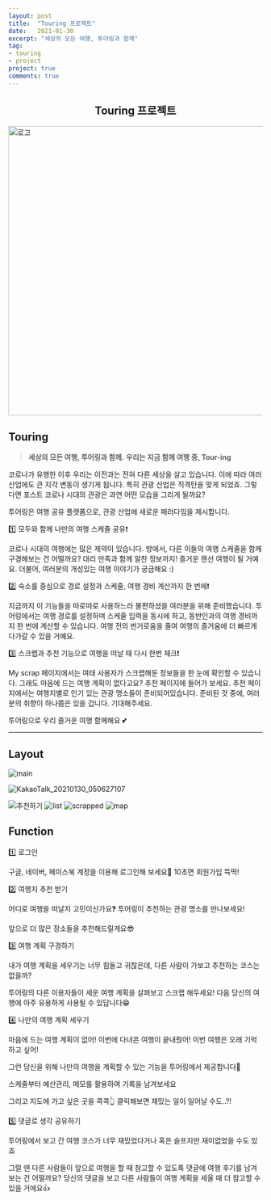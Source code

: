 ```yaml
---
layout: post
title:  "Touring 프로젝트"
date:   2021-01-30
excerpt: "세상의 모든 여행, 투어링과 함께"
tag:
- touring
- project
project: true
comments: true
---
```


## <center>Touring 프로젝트</center>

<img width="573" alt="로고" src="https://user-images.githubusercontent.com/54874529/106303695-c3d78100-629d-11eb-9523-e338de2ef988.png">

## Touring

> **세상의 모든 여행, 투어링과 함께.**
> **우리는 지금 함께 여행 중, Tour-ing**

코로나가 유행한 이후 우리는 이전과는 전혀 다른 세상을 살고 있습니다.
이에 따라 여러 산업에도 큰 지각 변동이 생기게 됩니다.
특히 관광 산업은 직격탄을 맞게 되었죠.
그렇다면 포스트 코로나 시대의 관광은 과연 어떤 모습을 그리게 될까요?

투어링은 여행 공유 플랫폼으로, 관광 산업에 새로운 패러다임을 제시합니다.

1️⃣ 모두와 함께 나만의 여행 스케줄 공유❗️

코로나 시대의 여행에는 많은 제약이 있습니다. 방에서, 다른 이들의 여행 스케줄을 함께 구경해보는 건 어떨까요? 대리 만족과 함께 알찬 정보까지! 즐거운 랜선 여행이 될 거예요. 더불어, 여러분의 개성있는 여행 이야기가 궁금해요 :)

2️⃣ 숙소를 중심으로 경로 설정과 스케줄, 여행 경비 계산까지 한 번에❗️

지금까지 이 기능들을 따로따로 사용하느라 불편하셨을 여러분을 위해 준비했습니다. 투어링에서는 여행 경로를 설정하며 스케줄 입력을 동시에 하고, 동반인과의 여행 경비까지 한 번에 계산할 수 있습니다. 여행 전의 번거로움을 줄여 여행의 즐거움에 더 빠르게 다가갈 수 있을 거예요.

3️⃣ 스크랩과 추천 기능으로 여행을 떠날 때 다시 한번 체크❗️

My scrap 페이지에서는 여태 사용자가 스크랩해둔 정보들을 한 눈에 확인할 수 있습니다. 그래도 마음에 드는 여행 계획이 없다고요? 추천 페이지에 들어가 보세요. 추천 페이지에서는 여행지별로 인기 있는 관광 명소들이 준비되어있습니다. 준비된 것 중에, 여러분의 취향이 하나쯤은 있을 겁니다. 기대해주세요.



투어링으로 우리 즐거운 여행 함께해요 💕

<hr>

## Layout

![main](https://user-images.githubusercontent.com/54874529/106321987-7caab980-62b8-11eb-987a-f97ebaa6ff67.png)

![KakaoTalk_20210130_050627107](https://user-images.githubusercontent.com/54874529/106322276-f6db3e00-62b8-11eb-8f34-0fa86112481e.png)

![추천하기](https://user-images.githubusercontent.com/54874529/106321991-7ddbe680-62b8-11eb-9287-5d2d5a46454d.jpg)
![list](https://user-images.githubusercontent.com/54874529/106321992-7e747d00-62b8-11eb-8d16-b092a364f1e7.png)
![scrapped](https://user-images.githubusercontent.com/54874529/106321994-7f0d1380-62b8-11eb-9dde-b13348b4a559.png)
![map](https://user-images.githubusercontent.com/54874529/106321996-7fa5aa00-62b8-11eb-88c1-c53cd7d39855.jpg)

## Function

1️⃣ 로그인

구글, 네이버, 페이스북 계정을 이용해 로그인해 보세요🙌 10초면 회원가입 뚝딱!

2️⃣ 여행지 추천 받기

어디로 여행을 떠날지 고민이신가요❓ 투어링이 추천하는 관광 명소를 만나보세요!

앞으로 더 많은 장소들을 추천해드릴게요😎

3️⃣ 여행 계획 구경하기

내가 여행 계획을 세우기는 너무 힘들고 귀찮은데, 다른 사람이 가보고 추천하는 코스는 없을까?

투어링의 다른 이용자들이 세운 여행 계획을 살펴보고 스크랩 해두세요! 다음 당신의 여행에 아주 유용하게 사용될 수 있답니다😁

4️⃣ 나만의 여행 계획 세우기

마음에 드는 여행 계획이 없어! 이번에 다녀온 여행이 끝내줬어! 이번 여행은 오래 기억하고 싶어!

그런 당신을 위해 나만의 여행을 계획할 수 있는 기능을 투어링에서 제공합니다📝

스케줄부터 예산관리, 메모를 활용하여 기록을 남겨보세요

그리고 지도에  가고 싶은 곳을 콕콕👆 클릭해보면 재밌는 일이 일어날 수도..?!

5️⃣ 댓글로 생각 공유하기

투어링에서 보고 간 여행 코스가 너무 재밌었다거나 혹은 슬프지만 재미없었을 수도 있죠

그럴 땐 다른 사람들이 앞으로 여행을 할 때 참고할 수 있도록 댓글에 여행 후기를 남겨보는 건 어떨까요? 당신의 댓글을 보고 다른 사람들이 여행 계획을 세울 때 더 참고할 수 있을 거에요👍

